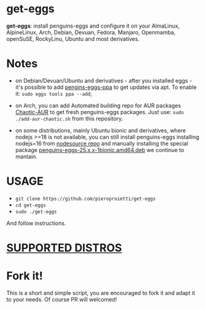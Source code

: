 # get-eggs

**get-eggs**: install penguins-eggs and configure it on your AlmaLinux, AlpineLinux, Arch, Debian, Devuan, Fedora, Manjaro, Openmamba, openSuSE, RockyLinu, Ubuntu and most derivatives.

# Notes
* on Debian/Devuan/Ubuntu and derivatives - after you installed eggs - it's possible to add  [pengins-eggs-ppa](https://github.com/pieroproietti/penguins-eggs-ppa) to get updates via apt. To enable it: `sudo eggs tools ppa --add`;

* on Arch, you can add Automated building repo for AUR packages [Chaotic-AUR](https://aur.chaotic.cx/) to get fresh penguins-eggs packages. Just use: `sudo ./add-aur-chaotic.sh` from this repository.

* on some distributions, mainly Ubuntu bionic and derivatives, where nodejs >=18 is not available, you can still install penguins-eggs installing nodejs=16 from [nodesource repo](https://github.com/nodesource/distributions?tab=readme-ov-file#debian-and-ubuntu-based-distributions) and manually installing  the special package [penguins-eggs-25.x.x-1bionic.amd64.deb](https://penguins-eggs.net/basket/index.php/packages/?p=packages%2Fdebs) we continue to mantain.

# USAGE

* `git clone https://github.com/pieroproietti/get-eggs`
* `cd get-eggs`
* `sudo ./get-eggs`

And follow instructions.

# [SUPPORTED DISTROS](./COMPATIBILITY-LIST.md)

# Fork it!
This is a short and simple script, you are encouraged to fork it and adapt it to your needs. Of course PR will welcomed!